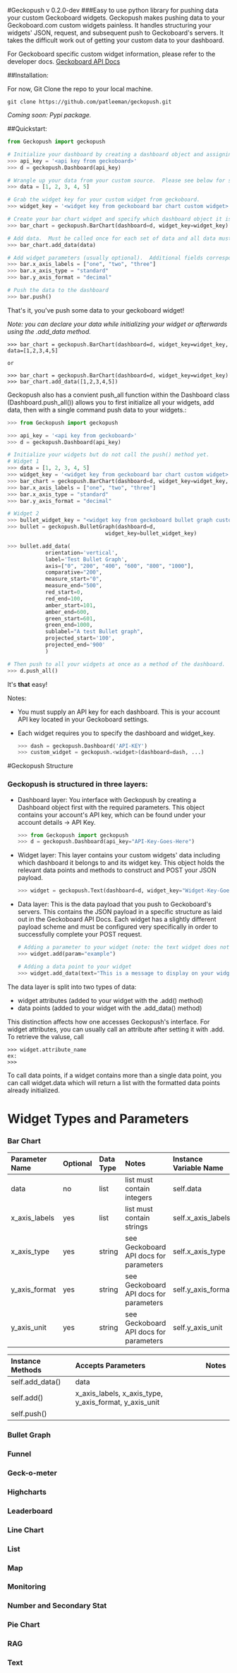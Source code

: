 #Geckopush v 0.2.0-dev
###Easy to use python library for pushing data your custom Geckoboard widgets.
Geckopush makes pushing data to your Geckoboard.com custom widgets painless.  It handles structuring your widgets' JSON, request, and subsequent push to Geckoboard's servers.  It takes the difficult work out of getting your custom data to your dashboard.

For Geckoboard specific custom widget information, please refer to the developer docs.
[Geckoboard API Docs](https://developer.geckoboard.com/)

##Installation:

For now, Git Clone the repo to your local machine.

    git clone https://github.com/patleeman/geckopush.git
    
*Coming soon: Pypi package.*


##Quickstart:

```python
from Geckopush import geckopush

# Initialize your dashboard by creating a dashboard object and assigning it to a variable.  You must provide the api_key parameter.
>>> api_key = '<api key from geckoboard>'
>>> d = geckopush.Dashboard(api_key)

# Wrangle up your data from your custom source.  Please see below for specifics of the data types that each widget accepts.
>>> data = [1, 2, 3, 4, 5]

# Grab the widget key for your custom widget from geckoboard.
>>> widget_key = '<widget key from geckoboard bar chart custom widget>'

# Create your bar chart widget and specify which dashboard object it is in and the widget key.
>>> bar_chart = geckopush.BarChart(dashboard=d, widget_key=widget_key)

# Add data.  Must be called once for each set of data and all data must be complete.  This means you can't add one parameter then call .add_data again to add a separate parameter on the next line.
>>> bar_chart.add_data(data)

# Add widget parameters (usually optional).  Additional fields correspond to optional fields in the Geckoboard documentation.
>>> bar.x_axis_labels = ["one", "two", "three"]
>>> bar.x_axis_type = "standard"
>>> bar.y_axis_format = "decimal"

# Push the data to the dashboard
>>> bar.push()
```

That's it, you've push some data to your geckoboard widget!


*Note: you can declare your data while initializing your widget or afterwards using the .add_data method.*

    >>> bar_chart = geckopush.BarChart(dashboard=d, widget_key=widget_key, data=[1,2,3,4,5]

    or

    >>> bar_chart = geckopush.BarChart(dashboard=d, widget_key=widget_key)
    >>> bar_chart.add_data([1,2,3,4,5])


Geckopush also has a convient push_all function within the Dashboard class (Dashboard.push_all()) allows you to first initialize all your widgets, add data, then with a single command push data to your widgets.:

```python
>>> from Geckopush import geckopush

>>> api_key = '<api key from geckoboard>'
>>> d = geckopush.Dashboard(api_key)

# Initialize your widgets but do not call the push() method yet.
# Widget 1
>>> data = [1, 2, 3, 4, 5]
>>> widget_key = '<widget key from geckoboard bar chart custom widget>'
>>> bar_chart = geckopush.BarChart(dashboard=d, widget_key=widget_key, data=data)
>>> bar.x_axis_labels = ["one", "two", "three"]
>>> bar.x_axis_type = "standard"
>>> bar.y_axis_format = "decimal"

# Widget 2
>>> bullet_widget_key = "<widget key from geckoboard bullet graph custom widget>"
>>> bullet = geckopush.BulletGraph(dashboard=d,
                               widget_key=bullet_widget_key)

>>> bullet.add_data(
            orientation='vertical',
            label='Test Bullet Graph',
            axis=["0", "200", "400", "600", "800", "1000"],
            comparative="200",
            measure_start="0",
            measure_end="500",
            red_start=0,
            red_end=100,
            amber_start=101,
            amber_end=600,
            green_start=601,
            green_end=1000,
            sublabel="A test Bullet graph",
            projected_start='100',
            projected_end='900'
            )

# Then push to all your widgets at once as a method of the dashboard.
>>> d.push_all()
```

It's **that** easy!

Notes:

* You must supply an API key for each dashboard.  This is your account API key located in your Geckoboard settings.
* Each widget requires you to specify the dashboard and widget_key.

    ```python
    >>> dash = geckopush.Dashboard('API-KEY')
    >>> custom_widget = geckopush.<widget>(dashboard=dash, ...)
    ```

#Geckopush Structure
### Geckopush is structured in three layers:

* Dashboard layer: You interface with Geckopush by creating a Dashboard object first with the required parameters.  This object contains your account's API key, which can be found under your account details -> API Key.
    
    ```python
    >>> from Geckopush import geckopush
    >>> d = geckopush.Dashboard(api_key="API-Key-Goes-Here")
    ```

* Widget layer: This layer contains your custom widgets' data including which dashboard it belongs to and its widget key.  This object holds the relevant data points and methods to construct and POST your JSON payload.
    
    ```python
    >>> widget = geckopush.Text(dashboard=d, widget_key="Widget-Key-Goes-Here")
    ```
    
* Data layer: This is the data payload that you push to Geckoboard's servers.  This contains the JSON payload in a specific structure as laid out in the Geckoboard API Docs.  Each widget has a slightly different payload scheme and must be configured very specifically in order to successfully complete your POST request.

    ```python
    # Adding a parameter to your widget (note: the text widget does not contain any parameters, calling .add will raise an exception on this widget.)
    >>> widget.add(param="example")
    
    # Adding a data point to your widget
    >>> widget.add_data(text="This is a message to display on your widget", text_type=2)
    ```

The data layer is split into two types of data:
* widget attributes (added to your widget with the .add() method)
* data points (added to your widget with the .add_data() method)

This distinction affects how one accesses Geckopush's interface.  For widget attributes, you can usually call an attribute after setting it with .add.  
To retrieve the valuse, call 

    >>> widget.attribute_name
    ex:
    >>> 

To call data points, if a widget contains more than a single data point, you can call widget.data which will return a list with the formatted data points already initialized.


# Widget Types and Parameters

### Bar Chart
Parameter Name | Optional | Data Type | Notes | Instance Variable Name
:---------------|:----------|:-----------|:--------|:----------------------
data | no | list | list must contain integers | self.data
x_axis_labels | yes | list | list must contain strings | self.x_axis_labels
x_axis_type | yes | string | see Geckoboard API docs for parameters | self.x_axis_type
y_axis_format | yes | string | see Geckoboard API docs for parameters | self.y_axis_format
y_axis_unit | yes | string | see Geckoboard API docs for parameters | self.y_axis_unit

Instance Methods | Accepts Parameters | Notes
:--------------- | :----------------- | :-----
self.add_data() | data |
self.add() | x_axis_labels, x_axis_type, y_axis_format, y_axis_unit | 
self.push() | |


### Bullet Graph


### Funnel


### Geck-o-meter


### Highcharts


### Leaderboard


### Line Chart


### List


### Map


### Monitoring



### Number and Secondary Stat



### Pie Chart



### RAG



### Text
